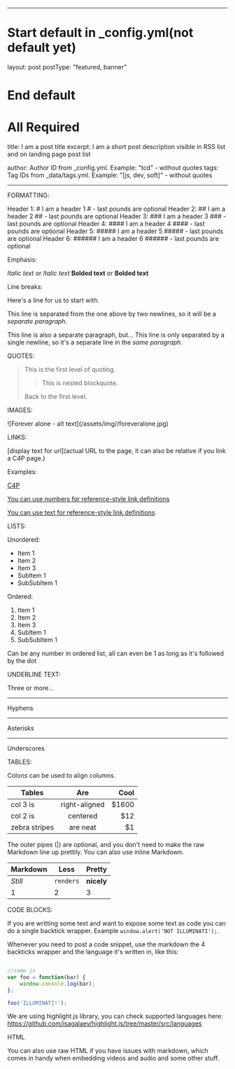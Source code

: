 
---
# Start default in _config.yml(not default yet)
layout: post
postType: "featured, banner"
# End default

# All Required
title: I am a post title
excerpt: I am a short post description visible in RSS list and on landing page post list

author: Author ID from _config.yml. Example: "tcd" - without quotes
tags: Tag IDs from _data/tags.yml. Example: "[js, dev, soft]" - without quotes

---


FORMATTING:


Header 1: # I am a header 1 # - last pounds are optional
Header 2: ## I am a header 2 ## - last pounds are optional
Header 3: ### I am a header 3 ### - last pounds are optional
Header 4: #### I am a header 4 #### - last pounds are optional
Header 5: ##### I am a header 5 ##### - last pounds are optional
Header 6: ###### I am a header 6 ###### - last pounds are optional

Emphasis:

*Italic text* or _Italic text_
**Bolded text** or __Bolded text__

Line breaks:

Here's a line for us to start with.

This line is separated from the one above by two newlines, so it will be a *separate paragraph*.

This line is also a separate paragraph, but...
This line is only separated by a single newline, so it's a separate line in the *same paragraph*.



QUOTES:


> This is the first level of quoting.
>
> > This is nested blockquote.
>
> Back to the first level.



IMAGES:


![Forever alone - alt text](/assets/img/<post file name>/foreveralone.jpg)



LINKS:


[display text for url](actual URL to the page, it can also be relative if you link a C4P page.)

Examples:

[C4P](http://coding4passion.org/)

[You can use numbers for reference-style link definitions][1]

[1]:http://coding4passion.org/

[You can use text for reference-style link definitions][some text]

[some text]:http://coding4passion.org/



LISTS:


Unordered:

* Item 1
* Item 2
* Item 3
 * SubItem 1
  * SubSubItem 1

Ordered:

1. Item 1
2. Item 2
3. Item 3
 31. SubItem 1
  311. SubSubItem 1

Can be any number in ordered list, all can even be 1 as long as it's followed by the dot



UNDERLINE TEXT:


Three or more...

---

Hyphens

***

Asterisks

___

Underscores



TABLES:


Colons can be used to align columns.

| Tables        | Are           | Cool  |
| ------------- |:-------------:| -----:|
| col 3 is      | right-aligned | $1600 |
| col 2 is      | centered      |   $12 |
| zebra stripes | are neat      |    $1 |

The outer pipes (|) are optional, and you don't need to make the raw Markdown line up prettily. You can also use inline Markdown.

Markdown | Less | Pretty
--- | --- | ---
*Still* | `renders` | **nicely**
1 | 2 | 3



CODE BLOCKS:


If you are writting some text and want to expose some text as code you can do a single backtick wrapper. Example `window.alert('NOT ILLUMINATI');`.

Whenever you need to post a code snippet, use the markdown the 4 backticks wrapper and
the language it's written in, like this:


````javascript

//some js
var foo = function(bar) {
	window.console.log(bar);
};

foo('ILLUMINATI!');

````

We are using highlight.js library, you can check supported languages here:
https://github.com/isagalaev/highlight.js/tree/master/src/languages



HTML


You can also use raw HTML if you have issues with markdown, which
comes in handy when embedding videos and audio and some other stuff.
